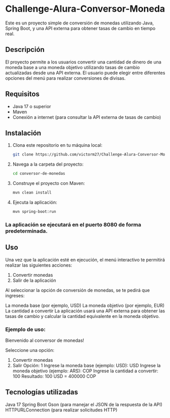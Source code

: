 # Challenge-Alura-Conversor-Moneda
Este es un proyecto simple de conversión de monedas utilizando Java, Spring Boot, y una API externa para obtener tasas de cambio en tiempo real.

## Descripción

El proyecto permite a los usuarios convertir una cantidad de dinero de una moneda base a una moneda objetivo utilizando tasas de cambio actualizadas desde una API externa. El usuario puede elegir entre diferentes opciones del menú para realizar conversiones de divisas.

## Requisitos

- Java 17 o superior
- Maven
- Conexión a internet (para consultar la API externa de tasas de cambio)

## Instalación

1. Clona este repositorio en tu máquina local:

   ```bash
   git clone https://github.com/victorm27/Challenge-Alura-Conversor-Moneda.git

2. Navega a la carpeta del proyecto:
   ```bash
   cd conversor-de-monedas
   
3. Construye el proyecto con Maven:
   ```bash
   mvn clean install

4. Ejecuta la aplicación:
   ```bash
   mvn spring-boot:run
### La aplicación se ejecutará en el puerto 8080 de forma predeterminada.

## Uso
Una vez que la aplicación esté en ejecución, el menú interactivo te permitirá realizar las siguientes acciones:

1. Convertir monedas
2. Salir de la aplicación
   
Al seleccionar la opción de conversión de monedas, se te pedirá que ingreses:

La moneda base (por ejemplo, USD)
La moneda objetivo (por ejemplo, EUR)
La cantidad a convertir
La aplicación usará una API externa para obtener las tasas de cambio y calcular la cantidad equivalente en la moneda objetivo.

### Ejemplo de uso:
Bienvenido al conversor de monedas!

Seleccione una opción:
1. Convertir monedas
2. Salir
Opción: 1
Ingrese la moneda base (ejemplo: USD): USD
Ingrese la moneda objetivo (ejemplo: ARS): COP
Ingrese la cantidad a convertir: 100
Resultado: 100 USD = 400000 COP

## Tecnologías utilizadas
Java 17
Spring Boot
Gson (para manejar el JSON de la respuesta de la API)
HTTPURLConnection (para realizar solicitudes HTTP)


